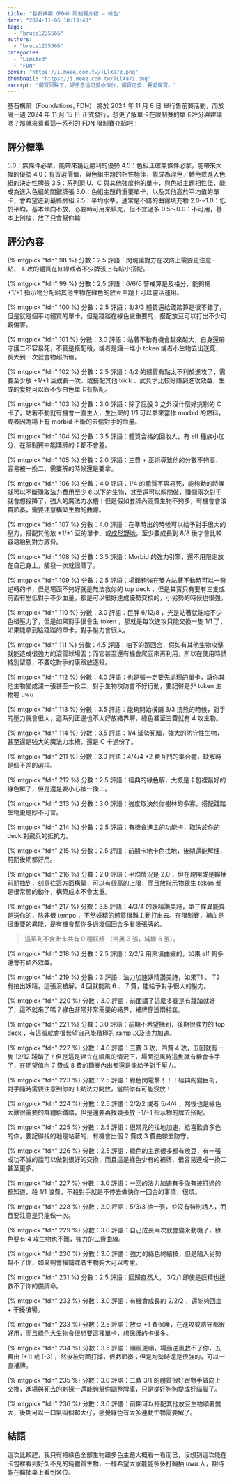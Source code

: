 ```yaml
---
title: "基石構築（FDN）限制賽介紹 — 綠色"
date: "2024-11-06 10:13:40"
tags:
  - "bruce1235566"
authors:
  - "bruce1235566"
categories:
  - "Limited"
  - "FDN"
cover: "https://i.meee.com.tw/TLlXa7z.png"
thumbnail: "https://i.meee.com.tw/TLlXa7z.png"
excerpt: "爛寶回歸了，好想念這可愛小傢伙，爛寶可愛，要愛爛寶。"
---
```


基石構築（Foundations, FDN） 將於 2024 年 11 月 8 日 舉行售前賽活動，而於隔一週 2024 年 11 月 15 日 正式發行，想更了解單卡在限制賽的單卡評分與建議嗎？那就來看看這一系列的 FDN 限制賽介紹吧！

## 評分標準

5.0：無條件必拿，能帶來幾近勝利的優勢
4.5：色組正確無條件必拿，能帶來大幅的優勢
4.0：有首選價值，與色組主題的相性極佳，能成為混色／轉色或進入色組的決定性牌張
3.5：系列頂 U、C 與其他強度夠的單卡，與色組主題相性佳，能成為進入色組的關鍵牌張
3.0：色組主題的重要單卡，以及其他高於平均值的單卡，會希望進到最終牌組
2.5：平均水準，通常是不錯的曲線填充物
2.0～1.0：低於平均，基本傾向不放，必要時可用來填充，但不宜過多
0.5～0.0：不可用，基本上別放，放了只會幫你輸

## 評分內容

<!---98--->
{% mtgpick "fdn" 98 %}
分數：2.5
評語：閃現讓對方在攻防上需要更注意一點， 4 攻的體質在紅綠或者不少牌張上有點小搭配。

<!---99--->
{% mtgpick "fdn" 99 %}
分數：2.5
評語：6/6/6 警戒算是及格分，能夠把 +1/+1 指示物分配給其他生物在綠色的放豆主題上可以靈活運用。

<!---100--->
{% mtgpick "fdn" 100 %}
分數：2.5
評語：3/3/3 體質還給踐踏算是很不錯了，但是就是個平均體質的單卡，但是踐踏在綠色蠻重要的，搭配放豆可以打出不少可觀傷害。

<!---101--->
{% mtgpick "fdn" 101 %}
分數：3.0
評語：站著不動有機會越來越大，自身還帶守護二不容易死，不管是搭配殺，或者是讓一堆小 token 或者小生物去出送死，長大到一次就會物超所值。

<!---102--->
{% mtgpick "fdn" 102 %}
分數：2.5
評語：4/2 的體質有點太不利於進攻了，需要至少放 +1/+1 豆成長一次、或搭配其他 trick 、武具才比較好賺到進攻效益，生成的食物可以跟不少白色單卡有搭配。

<!---103--->
{% mtgpick "fdn" 103 %}
分數：3.0
評語：除了屁股 3 之外沒什麼好挑剔的 C 卡了，站著不動就有機會一直生人，生出來的 1/1 可以拿來當作 morbid 的燃料，或者因為場上有 morbid 不斷的去偷對手的血量。

<!---104--->
{% mtgpick "fdn" 104 %}
分數：3.5
評語：體質合格的回收人，有 elf 種族小加分，在限制賽中能賺牌的卡都不會差。

<!---105--->
{% mtgpick "fdn" 105 %}
分數：2.0
評語：三費 + 巫術導致他的分數不夠高，容易被一換二，需要解的時候還是要拿。

<!---106--->
{% mtgpick "fdn" 106 %}
分數：4.0
評語：1/4 的體質不容易死，能夠動的時候就可以不斷賺取法力費用至少 6 以下的生物，甚至還可以瞬間做，賺個兩次對手就會想投降了，強大的魔法力水槽！但是假如套牌內高費生物不夠多，有機會會浪費節奏，需要注意構築生物的曲線。

<!---107--->
{% mtgpick "fdn" 107 %}
分數：4.0
評語：在準時出的時候可以給予對手很大的壓力，搭配其他放 +1/+1 豆的單卡、或[成形野地](https://scryfall.com/card/fdn/262/evolving-wilds)，至少要成長到 8/8 後才會比較容易給到對方威脅。

<!---108--->
{% mtgpick "fdn" 108 %}
分數：3.5
評語：Morbid 的強力引擎，還不用限定放在自己身上，觸發一次就很賺了。

<!---109--->
{% mtgpick "fdn" 109 %}
分數：2.5
評語：場面夠強在雙方站著不動時可以一發逆轉的卡，但是場面不夠好就是無法救你的 top deck ，但是其實只有要有三隻或前面有壓低對手不少血量，都是可以很好達成優勢交換的，小劣勢的時候也很強。

<!---110--->
{% mtgpick "fdn" 110 %}
分數：3.0
評語：巨胖 6/12/8 ，光是站著就能給不少色組壓力了，但是如果對手很會生 token ，那就是每次進攻只能交換一隻 1/1 了，如果能拿到給踐踏的單卡，對手壓力會很大。

<!---111--->
{% mtgpick "fdn" 111 %}
分數：4.5
評語：拍下的那回合，假如有其他生物攻擊就能造成很強力的滾雪球場面；而它甚至還有機會爬回來再利用，所以在使用時請特別留意，不要吃對手的康跟放逐殺。

<!---112--->
{% mtgpick "fdn" 112 %}
分數：4.0
評語：也是張一定要先處理的單卡，讓你其他生物變成濾一張甚至一換二，對手生物攻防會不好行動，要記得是非 token 生物喔 uwu 

<!---113--->
{% mtgpick "fdn" 113 %}
分數：3.5
評語：能夠開始橫鋪 3/3 浣熊的時候，對手的壓力就會很大，這系列正邊也不太好放結界解，綠色甚至三費就有 4 攻生物。

<!---114--->
{% mtgpick "fdn" 114 %}
分數：3.5
評語：1/4 延勢死觸，強大的防守性生物，甚至還是強大的魔法力水槽，還是 C 卡過份了。


<!------------------------------>

<!---211--->
{% mtgpick "fdn" 211 %}
分數：3.0
評語：4/4/4 +2 費互鬥的集合體，缺解時是個不差的選項。

<!---212--->
{% mtgpick "fdn" 212 %}
分數：2.5
評語：經典的綠色解，大概是卡包裡最好的綠色解了，但是還是要小心被一換二。

<!---213--->
{% mtgpick "fdn" 213 %}
分數：3.0
評語：強度取決於你樹林的多寡，搭配踐踏生物更是妙不可言。

<!---214--->
{% mtgpick "fdn" 214 %}
分數：2.5
評語：有機會進主的功能卡，取決於你的 deck 對飛兵的抵抗力。

<!---215--->
{% mtgpick "fdn" 215 %}
分數：2.5
評語：前期卡地卡色找地，後期還能解怪，前期後期都好用。

<!---216--->
{% mtgpick "fdn" 216 %}
分數：2.0
評語：平均情況是 2.0 ，但在現開或是輪抽前期抽到，刻意往這方面構築，可以有很高的上限，而且放指示物跟生 token 都是很常態的動作，構築成本不會太重。

<!---217--->
{% mtgpick "fdn" 217 %}
分數：3.5
評語：4/3/4 的妖精讚美詩，第三條異能算是送你的，除非很 tempo ，不然妖精的體質很難主動打出去。在限制賽，補血是很重要的異能，是有機會幫你多過幾個回合多看幾張牌的。

>這系列不含此卡共有 9 種妖精 （帶黑 3 張，純綠 6 張）。

<!---218--->
{% mtgpick "fdn" 218 %}
分數：2.5
評語：2/2/2 用來填曲線的，如果 elf 夠多還會有額外效益。

<!---219--->
{% mtgpick "fdn" 219 %}
分數：3
評語：法力加速妖精讚美詩，如果T1 、 T2 有拍出妖精，這張沒被解，4 回就能跳 6 、 7 費，能給予對手很大的壓力。

<!---220--->
{% mtgpick "fdn" 220 %}
分數：3.0
評語：前面講了這麼多要是有踐踏就好了，這不就來了嗎？綠色非常非常需要的結界，補牌穿透兩相宜。

<!---221--->
{% mtgpick "fdn" 221 %}
分數：3.0
評語：前期不希望抽到，後期很強力的 top deck ，有這張就會很希望自己能積極的 ramp 以及法力加速。

<!---222--->
{% mtgpick "fdn" 222 %}
分數：4.0
評語：三費 3 攻，四費 4 攻，五回就有一隻 12/12 踐踏了！但是這是建立在順風的情況下，場面逆風時這隻就有機會卡手了，在期望值內 7 費或 8 費的節奏內出都還是能給予對手壓力。

<!---223--->
{% mtgpick "fdn" 223 %}
分數：2.5
評語：綠色閃電擊！！！經典的變巨術，對手隨時需要注意到你的 1 點法力開放，當然你有可能沒放！

<!---224--->
{% mtgpick "fdn" 224 %}
分數：2.5
評語：2/2/2 或者 5/4/4 ，然後也是綠色大獸很需要的群體給踐踏，但是還要再找幾張放 +1/+1 指示物的牌去搭配。

<!---225--->
{% mtgpick "fdn" 225 %}
分數：2.5
評語：很常見的找地加速，給喜歡貪多色的你，要記得找的地是站著的，有機會出個 2 費或 3 費曲線去防守。

<!---226--->
{% mtgpick "fdn" 226 %}
分數：2.5
評語：綠色的主題很多都有放豆，有一張成功不滅的話可以做到很好的交換，而且這是綠色少有的補牌，很容易達成一換二甚至更多。

<!---227--->
{% mtgpick "fdn" 227 %}
分數：3.0
評語：一回的法力加速有多強有被打過的都知道，殺 1/1 浪費，不殺對手就是不停去做快你一回合的事情，很煩。

<!---228--->
{% mtgpick "fdn" 228 %}
分數：2.0
評語：5/3/3 抽一張，並沒有特別誘人，而且要注意是只能做一次。

<!---229--->
{% mtgpick "fdn" 229 %}
分數：3.0
評語：自己成長兩次就會變永動機了，綠色要有 4 攻生物也不難，強力的二費曲線。

<!---230--->
{% mtgpick "fdn" 230 %}
分數：3.0
評語：強力的綠色終結技，但是陷入劣勢幫不了你，如果夠會橫鋪或者生物夠大可以考慮。

<!---231--->
{% mtgpick "fdn" 231 %}
分數：2.5
評語：回歸自然人， 3/2/1 即使是妖精也拯救不了你的備牌命。

<!---232--->
{% mtgpick "fdn" 232 %}
分數：3.0
評語：有機會成長的 2/2/2 ，還能夠回血 + 干擾墳場。

<!---233--->
{% mtgpick "fdn" 233 %}
分數：2.5
評語：放豆 +1 費保護，在進攻或防守都很好用，而且綠色大生物會很想要這種單卡，想保護的卡很多。

<!---234--->
{% mtgpick "fdn" 234 %}
分數：3.5
評語：順風更順，場面逆風救不了你，五費出 [+1] 或 [-3] ，然後被對面打掉，很虧節奏；但是均勢時還是很強的，可以一直補牌。

<!---235--->
{% mtgpick "fdn" 235 %}
分數：3.0
評語：二費 3/1 的體質很好跟對手做向上交換，進場與死去的刺探一還能夠幫你調整牌庫，只是從[好狗狗](https://scryfall.com/card/dsk/206/wary-watchdog)變成好貓貓了。

<!---236--->
{% mtgpick "fdn" 236 %}
分數：3.0
評語：前期可以搭配其他放豆生物順著變大，後期可以一口氣叫個超大仔，感覺綠色有太多連動生物需要解了。



## 結語
這次比較趕，我只有把綠色全部生物跟多色主題大概看一看而已，沒想到這次能在卡包裡看到好久不見的純體質生物，一樣希望大家能能多多打輪抽 uwu 人，期待能在輪抽桌上看到各位。
